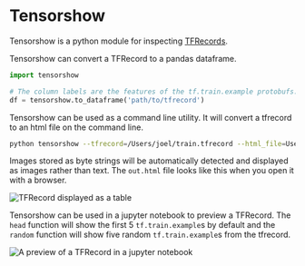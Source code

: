 # Tensorshow

Tensorshow is a python module for inspecting [TFRecords](https://www.tensorflow.org/api_guides/python/reading_data#file_formats).

Tensorshow can convert a TFRecord to a pandas dataframe.

```python
import tensorshow

# The column labels are the features of the tf.train.example protobufs.
df = tensorshow.to_dataframe('path/to/tfrecord')
```

Tensorshow can be used as a command line utility. It will convert a tfrecord to an html file on the command line.

```bash
python tensorshow --tfrecord=/Users/joel/train.tfrecord --html_file=Users/joel/out.html
```

Images stored as byte strings will be automatically detected and displayed as images rather than text. The `out.html` file looks like this when you open it with a browser.

![TFRecord displayed as a table](http://www.joellaity.com/img/html_tensorshow_example.png)


Tensorshow can be used in a jupyter notebook to preview a TFRecord. The `head` function will show the first 5 `tf.train.example`s by default and the `random` function will show five random `tf.train.example`s from the tfrecord.

![A preview of a TFRecord in a jupyter notebook](http://www.joellaity.com/img/nb_tensorshow_example.png)
